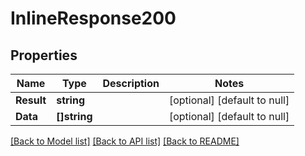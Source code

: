 # InlineResponse200

## Properties
Name | Type | Description | Notes
------------ | ------------- | ------------- | -------------
**Result** | **string** |  | [optional] [default to null]
**Data** | **[]string** |  | [optional] [default to null]

[[Back to Model list]](../README.md#documentation-for-models) [[Back to API list]](../README.md#documentation-for-api-endpoints) [[Back to README]](../README.md)

